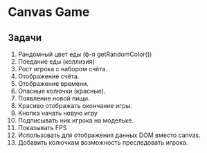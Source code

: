 # Canvas Game

## Задачи
1. Рандомный цвет еды (ф-я getRandomColor())
2. Поедание еды (коллизия)
3. Рост игрока с набором счёта.
4. Отображение счёта.
5. Отображение времени.
6. Опасные колючки (красные).
7. Появление новой пищи.
8. Красиво отображать окончание игры.
9. Кнопка начать новую игру
10. Подписывать ник игрока на модельке.
11. Показывать FPS
12. Использовать для отображения данных DOM вместо canvas.
13. Добавить колючкам возможность преследовать игрока.
